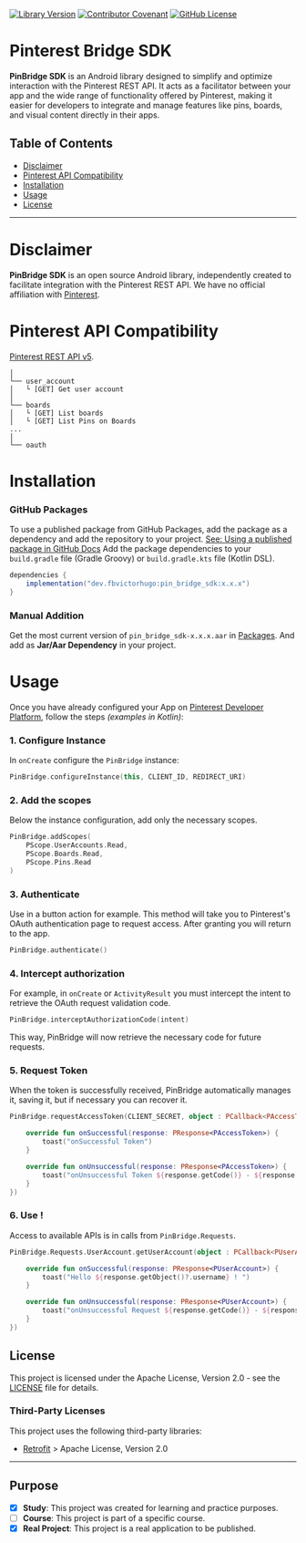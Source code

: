 [![Library Version](https://img.shields.io/badge/LibraryVersion-v0.0.1-brightgreen)](https://github.com/fbvictorhugo/pin_bridge_sdk/packages/2257454) 
[![Contributor Covenant](https://img.shields.io/badge/Contributor%20Covenant-2.1-4baaaa.svg)](CODE_OF_CONDUCT.md) 
[![GitHub License](https://img.shields.io/github/license/fbvictorhugo/pin_bridge_sdk)](LICENSE)

# Pinterest Bridge SDK

**PinBridge SDK** is an Android library designed to simplify and optimize interaction with the
Pinterest REST API. It acts as a facilitator between your app and the wide range of functionality
offered by Pinterest, making it easier for developers to integrate and manage features like pins,
boards, and visual content directly in their apps.

## Table of Contents

- [Disclaimer](#disclaimer)
- [Pinterest  API Compatibility](#pinterest--api-compatibility)
- [Installation](#installation)
- [Usage](#usage)
- [License](#license)

---

# Disclaimer

**PinBridge SDK** is an open source Android library, independently created to facilitate integration
with the Pinterest REST API. We have no official affiliation
with [Pinterest](https://www.pinterest.com/).

# Pinterest  API Compatibility

[Pinterest REST API v5](https://developers.pinterest.com/docs/api/v5/introduction).

```
│
└── user_account
│   └ [GET] Get user account
│
└── boards
│   └ [GET] List boards
│   └ [GET] List Pins on Boards
...
│
└── oauth
```

# Installation

### GitHub Packages
To use a published package from GitHub Packages, add the package as a dependency and add the repository to your project. [See: Using a published package in GitHub Docs](https://docs.github.com/en/packages/working-with-a-github-packages-registry/working-with-the-gradle-registry#using-a-published-package)
Add the package dependencies to your `build.gradle` file (Gradle Groovy) or `build.gradle.kts` file (Kotlin DSL).

``` gradle
dependencies {
    implementation("dev.fbvictorhugo:pin_bridge_sdk:x.x.x")
}
```

### Manual Addition 
Get the most current version of `pin_bridge_sdk-x.x.x.aar` in [Packages](https://github.com/fbvictorhugo/pin_bridge_sdk/packages/2259150).
And add as **Jar/Aar Dependency** in your project.

# Usage

Once you have already configured your App 
on [Pinterest Developer Platform](https://developers.pinterest.com/apps/), follow the steps *(examples in Kotlin)*: 

### 1. Configure Instance

In `onCreate` configure the `PinBridge` instance:

``` kotlin
PinBridge.configureInstance(this, CLIENT_ID, REDIRECT_URI)
```

### 2. Add the scopes

Below the instance configuration, add only the necessary scopes.

``` kotlin
PinBridge.addScopes(
    PScope.UserAccounts.Read,
    PScope.Boards.Read,
    PScope.Pins.Read
)
```

### 3. Authenticate

Use in a button action for example. This method will take you to Pinterest's OAuth authentication
page to request access. After granting you will return to the app.

``` kotlin
PinBridge.authenticate()
```

### 4. Intercept authorization

For example, in `onCreate` or `ActivityResult` you must intercept the intent to retrieve the OAuth
request validation code.

``` kotlin
PinBridge.interceptAuthorizationCode(intent)
```

This way, PinBridge will now retrieve the necessary code for future requests.

### 5. Request Token

When the token is successfully received, PinBridge automatically manages it, saving it,
but if necessary you can recover it.

``` kotlin
PinBridge.requestAccessToken(CLIENT_SECRET, object : PCallback<PAccessToken> {

    override fun onSuccessful(response: PResponse<PAccessToken>) {
        toast("onSuccessful Token")
    }

    override fun onUnsuccessful(response: PResponse<PAccessToken>) {
        toast("onUnsuccessful Token ${response.getCode()} - ${response.getMessage()}")
    }
})
```

### 6. Use !

Access to available APIs is in calls from `PinBridge.Requests`.

``` kotlin
PinBridge.Requests.UserAccount.getUserAccount(object : PCallback<PUserAccount> {

    override fun onSuccessful(response: PResponse<PUserAccount>) {
        toast("Hello ${response.getObject()?.username} ! ")
    }

    override fun onUnsuccessful(response: PResponse<PUserAccount>) {
        toast("onUnsuccessful Request ${response.getCode()} - ${response.getMessage()}")
    }
})
```

## License

This project is licensed under the Apache License, Version 2.0 - see the [LICENSE](LICENSE) file for details.

### Third-Party Licenses

This project uses the following third-party libraries:

- [Retrofit](https://square.github.io/retrofit/) > Apache License, Version 2.0

---

## Purpose

- [x] **Study**: This project was created for learning and practice purposes.
- [ ] **Course**: This project is part of a specific course.
- [x] **Real Project**: This project is a real application to be published.
